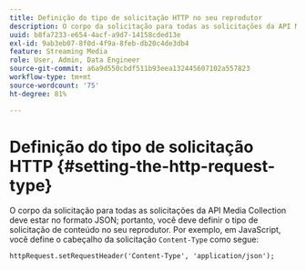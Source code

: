 ```yaml
---
title: Definição do tipo de solicitação HTTP no seu reprodutor
description: O corpo da solicitação para todas as solicitações da API Media Collection deve estar no formato JSON. Saiba como definir o tipo de solicitação de conteúdo em seu player.
uuid: b8fa7233-e654-4acf-a9d7-14158cded13e
exl-id: 9ab3eb07-8f0d-4f9a-8feb-db20c4de3db4
feature: Streaming Media
role: User, Admin, Data Engineer
source-git-commit: a6a9d550cbdf511b93eea132445607102a557823
workflow-type: tm+mt
source-wordcount: '75'
ht-degree: 81%

---
```


# Definição do tipo de solicitação HTTP {#setting-the-http-request-type}

O corpo da solicitação para todas as solicitações da API Media Collection deve estar no formato JSON; portanto, você deve definir o tipo de solicitação de conteúdo no seu reprodutor. Por exemplo, em JavaScript, você define o cabeçalho da solicitação `Content-Type` como segue:

```
httpRequest.setRequestHeader('Content-Type', 'application/json'); 
```

